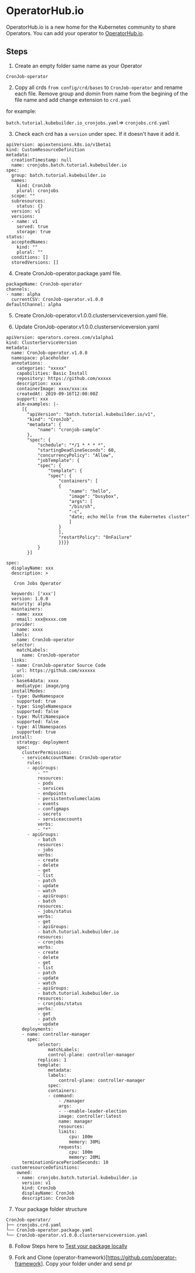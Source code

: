 # OperatorHub.io 
OperatorHub.io is a new home for the Kubernetes community to share Operators. You can add your operator to [OperatorHub.io](https://operatorhub.io/).

## Steps

1. Create an empty folder same name as your Operator 

`CronJob-operator`

2. Copy all crds `from config/crd/bases` to `CronJob-operator` and rename each file. Remove group and domin from name from the begining of the file name and add change extension to `crd.yaml`

for example:

`batch.tutorial.kubebuilder.io_cronjobs.yaml`=> `cronjobs.crd.yaml`

3. Check each crd  has a `version` under spec. If it doesn't have it add it.

```
apiVersion: apiextensions.k8s.io/v1beta1
kind: CustomResourceDefinition
metadata:
  creationTimestamp: null
  name: cronjobs.batch.tutorial.kubebuilder.io
spec:
  group: batch.tutorial.kubebuilder.io
  names:
    kind: CronJob
    plural: cronjobs
  scope: ""
  subresources:
    status: {}
  version: v1
  versions:
  - name: v1
    served: true
    storage: true
status:
  acceptedNames:
    kind: ""
    plural: ""
  conditions: []
  storedVersions: []
```

4. Create CronJob-operator.package.yaml file. 

```
packageName: CronJob-operator
channels:
- name: alpha
  currentCSV: CronJob-operator.v1.0.0
defaultChannel: alpha
```

5. Create CronJob-operator.v1.0.0.clusterserviceversion.yaml file. 


6. Update CronJob-operator.v1.0.0.clusterserviceversion.yaml 


```
apiVersion: operators.coreos.com/v1alpha1
kind: ClusterServiceVersion
metadata:
  name: CronJob-operator.v1.0.0
  namespace: placeholder
  annotations:
    categories: "xxxxx"
    capabilities: Basic Install
    repository: https://github.com/xxxxx
    description: xxxx
    containerImage: xxxx/xxx:xx
    createdAt: 2019-09-16T12:00:00Z
    support: xxx
    alm-examples: |-
      [{
        "apiVersion": "batch.tutorial.kubebuilder.io/v1",
        "kind": "CronJob",
        "metadata": {
            "name": "cronjob-sample"
        },
        "spec": {
            "schedule": "*/1 * * * *",
            "startingDeadlineSeconds": 60,
            "concurrencyPolicy": "Allow",
            "jobTemplate": {
            "spec": {
                "template": {
                "spec": {
                    "containers": [
                    {
                        "name": "hello",
                        "image": "busybox",
                        "args": [
                        "/bin/sh",
                        "-c",
                        "date; echo Hello from the Kubernetes cluster"
                        ]
                    }
                    ],
                    "restartPolicy": "OnFailure"
                    }}}}
            }
        }]
    
spec:
  displayName: xxx
  description: >
    
   Cron Jobs Operator

  keywords: ['xxx']
  version: 1.0.0
  maturity: alpha
  maintainers:
  - name: xxxx
    email: xxx@xxxx.com
  provider:
    name: xxxx
  labels:
    name: CronJob-operator
  selector:
    matchLabels:
      name: CronJob-operator
  links:
  - name: CronJob-operator Source Code
    url: https://github.com/xxxxxx
  icon:
  - base64data: xxxx
    mediatype: image/png
  installModes:
  - type: OwnNamespace
    supported: true
  - type: SingleNamespace
    supported: false
  - type: MultiNamespace
    supported: false
  - type: AllNamespaces
    supported: true
  install:
    strategy: deployment
    spec:
      clusterPermissions:
      - serviceAccountName: CronJob-operator
        rules:
        - apiGroups:
            - ""
            resources:
            - pods
            - services
            - endpoints
            - persistentvolumeclaims
            - events
            - configmaps
            - secrets
            - serviceaccounts
            verbs:
            - "*"
        - apiGroups:
            - batch
            resources:
            - jobs
            verbs:
            - create
            - delete
            - get
            - list
            - patch
            - update
            - watch
            - apiGroups:
            - batch
            resources:
            - jobs/status
            verbs:
            - get
            - apiGroups:
            - batch.tutorial.kubebuilder.io
            resources:
            - cronjobs
            verbs:
            - create
            - delete
            - get
            - list
            - patch
            - update
            - watch
            - apiGroups:
            - batch.tutorial.kubebuilder.io
            resources:
            - cronjobs/status
            verbs:
            - get
            - patch
            - update
      deployments:
      - name: controller-manager
        spec:
            selector:
                matchLabels:
                control-plane: controller-manager
            replicas: 1
            template:
                metadata:
                labels:
                    control-plane: controller-manager
                spec:
                containers:
                - command:
                    - /manager
                    args:
                    - --enable-leader-election
                    image: controller:latest
                    name: manager
                    resources:
                    limits:
                        cpu: 100m
                        memory: 30Mi
                    requests:
                        cpu: 100m
                        memory: 20Mi
      terminationGracePeriodSeconds: 10
  customresourcedefinitions:
    owned:
    - name: cronjobs.batch.tutorial.kubebuilder.io
      version: v1
      kind: CronJob
      displayName: CronJob
      description: CronJob
```

7. Your package folder structure 

```
CronJob-operator/
├── cronjobs.crd.yaml
└── CronJob-operator.package.yaml
└── CronJob-operator.v1.0.0.clusterserviceversion.yaml
```

8. Follow Steps here to [Test your package locally](https://github.com/operator-framework/community-operators/blob/master/docs/testing-operators.md#operator-courier)

9. Fork and Clone (operator-framework)[https://github.com/operator-framework]. Copy your folder under [](https://github.com/operator-framework/community-operators/tree/master/upstream-community-operators) and send pr
